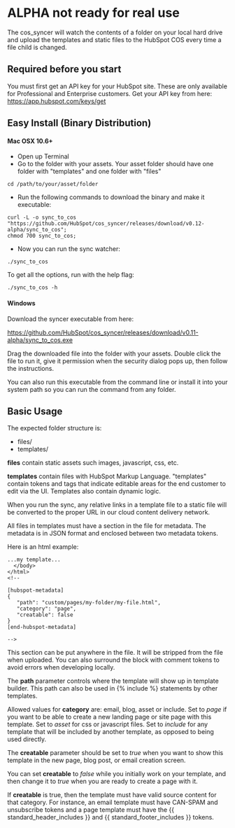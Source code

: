 ALPHA not ready for real use
=================================

The cos_syncer will watch the contents of a folder on your local hard drive and upload the templates and static files to the HubSpot COS every time a file child is changed.

Required before you start
----------------------------------

You must first get an API key for your HubSpot site.  These are only available for Professional and Enterprise customers.  Get your API key from here: https://app.hubspot.com/keys/get


Easy Install (Binary Distribution)
--------------------------------


#### Mac OSX 10.6+

* Open up Terminal
* Go to the folder with your assets.  Your asset folder should have one folder with "templates" and one folder with "files"

```
cd /path/to/your/asset/folder
```

* Run the following commands to download the binary and make it executable:

```
curl -L -o sync_to_cos "https://github.com/HubSpot/cos_syncer/releases/download/v0.12-alpha/sync_to_cos";
chmod 700 sync_to_cos;
```

* Now you can run the sync watcher:

```
./sync_to_cos
```

To get all the options, run with the help flag:

```
./sync_to_cos -h
```                


#### Windows

Download the syncer executable from here:

https://github.com/HubSpot/cos_syncer/releases/download/v0.11-alpha/sync_to_cos.exe

Drag the downloaded file into the folder with your assets.  Double click the file to run it, give it permission when the security dialog pops up, then follow the instructions.

You can also run this executable from the command line or install it into your system path so you can run the command from any folder.



Basic Usage
--------------------------
The expected folder structure is:

* files/
* templates/

**files** contain static assets such images, javascript, css, etc.

**templates** contain files with HubSpot Markup Language.  "templates" contain tokens and tags that indicate editable areas for the end customer to edit via the UI.  Templates also contain dynamic logic.

When you run the sync, any relative links in a template file to a static file will be converted to the proper URL in our cloud content delivery network.

All files in templates must have a section in the file for metadata. The metadata is in JSON format and enclosed between two metadata tokens.

Here is an html example:

```
...my template...
  </body>
</html>
<!--

[hubspot-metadata]
{
   "path": "custom/pages/my-folder/my-file.html",
   "category": "page",
   "creatable": false            
}
[end-hubspot-metadata]

-->
```

This section can be put anywhere in the file.  It will be stripped from the file when uploaded. You can also surround the block with comment tokens to avoid errors when developing locally.

The **path** parameter controls where the template will show up in template builder.  This path can also be used in {% include %} statements by other templates.

Allowed values for **category** are: email, blog, asset or include.  Set to *page* if you want to be able to create a new landing page or site page with this template.  Set to *asset* for css or javascript files.  Set to *include* for any template that will be included by another template, as opposed to being used directly.

The **creatable** parameter should be set to *true* when you want to show this template in the new page, blog post, or email creation screen.  

You can set **creatable** to *false* while you initially work on your template, and then change it to *true* when you are ready to create a page with it.

If **creatable** is true, then the template must have valid source content for that category.  For instance, an email template must have CAN-SPAM and unsubscribe tokens and a page template must have the {{ standard_header_includes }} and {{ standard_footer_includes }} tokens.
